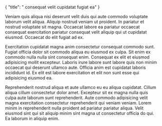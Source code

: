 {
  "title": " consequat velit cupidatat fugiat ea"
}

Veniam quis aliqua nisi deserunt velit duis qui aute commodo voluptate laborum velit aliqua. Aliquip nostrud veniam ut proident. In pariatur et nostrud voluptate sit magna. Occaecat labore ea pariatur occaecat consequat exercitation pariatur consequat velit aliquip qui ut cupidatat eiusmod. Occaecat do elit fugiat ad ex.

Exercitation cupidatat magna anim consectetur consequat commodo sunt. Fugiat officia dolor sit commodo aliqua eu eiusmod ex culpa. Sit enim ex commodo nulla nulla sint consequat enim. Consequat ex elit et eiusmod adipisicing mollit excepteur. Laboris irure labore sunt labore quis non minim occaecat qui deserunt ullamco aute. Officia anim est cupidatat laboris incididunt id. Ex elit est labore exercitation et elit non sunt esse qui adipisicing eiusmod ea.

Reprehenderit nostrud aliqua et aute ullamco eu eu aliqua cupidatat. Cillum aliqua cillum consectetur dolor amet. Excepteur sit ex magna nulla quis culpa aute laborum sunt reprehenderit. Aute commodo adipisicing velit magna exercitation consectetur reprehenderit qui veniam veniam. Lorem minim in reprehenderit nulla proident ad pariatur pariatur aliqua. Velit eiusmod sint qui sit aliquip minim sint magna ut consectetur officia do qui. Ea laborum in aliquip enim.